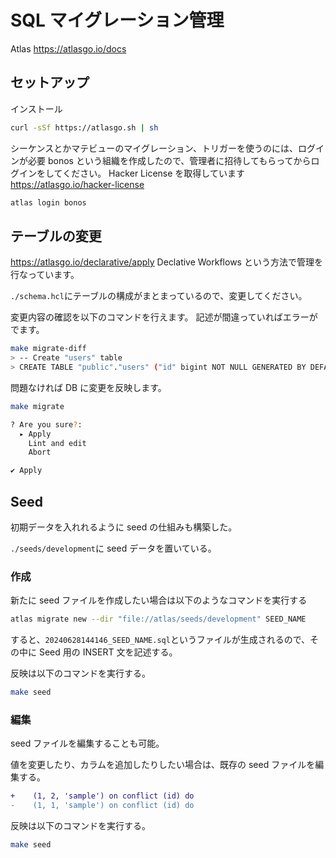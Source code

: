 # SQL マイグレーション管理

Atlas https://atlasgo.io/docs

## セットアップ

インストール

```bash
curl -sSf https://atlasgo.sh | sh
```

シーケンスとかマテビューのマイグレーション、トリガーを使うのには、ログインが必要
bonos という組織を作成したので、管理者に招待してもらってからログインをしてください。
Hacker License を取得しています
https://atlasgo.io/hacker-license

```bash
atlas login bonos
```

## テーブルの変更

https://atlasgo.io/declarative/apply
Declative Workflows という方法で管理を行なっています。

`./schema.hcl`にテーブルの構成がまとまっているので、変更してください。

変更内容の確認を以下のコマンドを行えます。
記述が間違っていればエラーがでます。

```bash
make migrate-diff
> -- Create "users" table
> CREATE TABLE "public"."users" ("id" bigint NOT NULL GENERATED BY DEFAULT AS IDENTITY, "name" > character varying(255) NOT NULL, PRIMARY KEY ("id"));
```

問題なければ DB に変更を反映します。

```bash
make migrate

? Are you sure?:
  ▸ Apply
    Lint and edit
    Abort

✔ Apply
```

## Seed

初期データを入れれるように seed の仕組みも構築した。

`./seeds/development`に seed データを置いている。

### 作成

新たに seed ファイルを作成したい場合は以下のようなコマンドを実行する

```bash
atlas migrate new --dir "file://atlas/seeds/development" SEED_NAME
```

すると、`20240628144146_SEED_NAME.sql`というファイルが生成されるので、その中に Seed 用の INSERT 文を記述する。

反映は以下のコマンドを実行する。

```bash
make seed
```

### 編集

seed ファイルを編集することも可能。

値を変更したり、カラムを追加したりしたい場合は、既存の seed ファイルを編集する。

```diff
+    (1, 2, 'sample') on conflict (id) do
-    (1, 1, 'sample') on conflict (id) do
```

反映は以下のコマンドを実行する。

```bash
make seed
```

